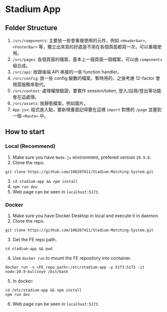 # Stadium App
## Folder Structure
1. `/src/components`: 主要放一些會重複使用的元件，例如 `<Headerbar>, <FooterBar>` 等，獨立出來寫的好處是不用在各個頁面都寫一次，可以重複使用。
2. `/src/pages`: 各個頁面的檔案，基本上一個頁面一個檔案，可以由 `components` 組合成。
3. `/src/api`: 放跟後端 API 串接的一些 function handler。
4. `/src/config`: 放一些 config 變數的檔案，暫時用的，之後考慮 12-factor 會用雲服務來取代。
5. `/src/context`: 處理權限驗證，要實作 session/token, 登入/註冊/登出等功能會在這處理。
6. `/src/assets`: 放靜態檔案，例如圖片。
7. `App.jsx`: 程式進入點，要新增畫面記得要在這裡 `import` 對應的 `/page` 並塞到一個 `<Route>` 中。

## How to start
### Local (Recommend)
1. Make sure you have `Node.js` environment, prefered version `20.9.0`.
2. Clone the repo.
```
git clone https://github.com/106207411/Stadium-Matching-System.git
```
3. `cd stadium-app && npm install`
4. `npm run dev`
5. Web page can be seen in `localhost:5173`.

### Docker
1. Make sure you have Docker Desktop in local and execute it in daemon.
2. Clone the repo.
```
git clone https://github.com/106207411/Stadium-Matching-System.git
```
3. Get the FE repo path.
```
cd stadium-app && pwd
```
4. Use `docker run` to mount the FE repository into container.
```
docker run -v <FE_repo_path>:/etc/stadium-app -p 5173:5173 -it node:20.9-bullseye /bin/bash
```
5. In docker:
```
cd /etc/stadium-app && npm install
npm run dev
```
6. Web page can be seen in `localhost:5173`.
